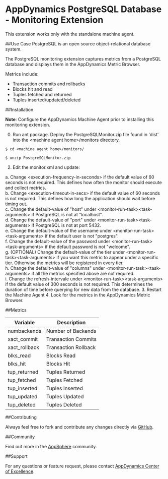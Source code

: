 # AppDynamics PostgreSQL Database - Monitoring Extension

This extension works only with the standalone machine agent.

##Use Case
PostgreSQL is an open source object-relational database system.

The PostgreSQL monitoring extension captures metrics from a PostgreSQL database and displays them in the AppDynamics Metric Browser. 

Metrics include:
* Transaction commits and rollbacks
* Blocks hit and read
* Tuples fetched and returned
* Tuples inserted/updated/deleted

##Installation

**Note**: Configure the AppDynamics Machine Agent prior to installing this monitoring extension.

0. Run ant package. Deploy the PostgreSQLMonitor.zip file found in 'dist' into the \<machine agent home\>/monitors directory.

```
$ cd <machine agent home>/monitors/

$ unzip PostgreSQLMonitor.zip
```
2. Edit the monitor.xml and update:

  a. Change \<execution-frequency-in-seconds\> if the default value of 60 seconds is not required. This defines how often the monitor should
execute and collect metrics.    
  b. Change \<execution-timeout-in-secs\> if the default value of 60 seconds is not required. This defines how long the application should
wait before timing out.   
  c. Change the default-value of "host" under \<monitor-run-task\>\<task-arguments\> if PostgreSQL is not at
"localhost".  
  d. Change the default-value of "port" under \<monitor-run-task\>\<task-arguments\> if PostgreSQL is not at port 5432.  
  e. Change the default-value of the username under \<monitor-run-task\>\<task-arguments\> if the default user is not "postgres".  
  f. Change the default-value of the password under <monitor-run-task\>\<task-arguments\> if the default password is not "welcome".  
  g. (OPTIONAL) Change the default-value of the tier under \<monitor-run-task\>\<task-arguments\> if you want this metric to appear under a specific tier. Otherwise the metrics will be registered in every tier.  
  h. Change the default-value of "columns" under \<monitor-run-task\>\<task-arguments\> if all the metrics specified above are not required.  
  i. Change the refresh-intervale under \<monitor-run-task\>\<task-arguments\> if the default value of 300 seconds is not required. This determines the duration of time before querying for new data from the database.
3. Restart the Machine Agent
4. Look for the metrics in the AppDynamics Metric Browser.  


##Metrics

| Variable | Description |
| --- | --- |
| numbackends | Number of Backends |
| xact\_commit | Transaction Commits |
| xact\_rollback | Transaction Rollback |
| blks\_read | Blocks Read |
| blks\_hit | Blocks Hit |
| tup\_returned | Tuples Returned |
| tup\_fetched | Tuples Fetched |
| tup\_inserted | Tuples Inserted |
| tup\_updated | Tuples Updated |
| tup\_deleted | Tuples Deleted |


  


##Contributing

Always feel free to fork and contribute any changes directly via [GitHub](https://github.com/Appdynamics/postgresql-monitoring-extension).

##Community

Find out more in the [AppSphere](http://appsphere.appdynamics.com/t5/Extensions/PostgresSQL-Database-Monitoring-Extension/idi-p/837) community.

##Support

For any questions or feature request, please contact [AppDynamics Center of Excellence](mailto:help@appdynamics.com).
